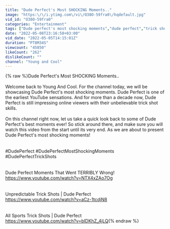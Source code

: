 ```yaml
---
title: "Dude Perfect's Most SHOCKING Moments.."
image: "https:\/\/i.ytimg.com\/vi\/O38O-59fra0\/hqdefault.jpg"
vid_id: "O38O-59fra0"
categories: "Entertainment"
tags: ["Dude perfect's most shocking moments","dude perfect","trick shots"]
date: "2022-05-08T23:16:58+03:00"
vid_date: "2022-05-05T14:15:01Z"
duration: "PT8M34S"
viewcount: "45850"
likeCount: "262"
dislikeCount: ""
channel: "Young and Cool"
---
```

{% raw %}Dude Perfect's Most SHOCKING Moments..<br /><br />Welcome back to Young And Cool. For the channel today, we will be showcasing Dude Perfect's most shocking moments. Dude Perfect is one of the earliest YouTube sensations. And for more than a decade now, Dude Perfect is still impressing online viewers with their unbelievable trick shot skills. <br /><br />On this channel right now, let us take a quick look back to some of Dude Perfect's best moments ever! So stick around there, and make sure you will watch this video from the start until its very end. As we are about to present Dude Perfect's most shocking moments!<br /><br /><br />#DudePerfect            #DudePerfectMostShockingMoments         #DudePerfectTrickShots<br /><br /><br />Dude Perfect Moments That Went TERRIBLY Wrong!<br /><a rel="nofollow" target="blank" href="https://www.youtube.com/watch?v=NTX4xZAo7Og">https://www.youtube.com/watch?v=NTX4xZAo7Og</a><br /><br /><br />Unpredictable Trick Shots | Dude Perfect<br /><a rel="nofollow" target="blank" href="https://www.youtube.com/watch?v=aCz-1tcdjN8">https://www.youtube.com/watch?v=aCz-1tcdjN8</a><br /><br /><br />All Sports Trick Shots | Dude Perfect<br /><a rel="nofollow" target="blank" href="https://www.youtube.com/watch?v=bIDKhZ_4jLQ">https://www.youtube.com/watch?v=bIDKhZ_4jLQ</a>{% endraw %}
